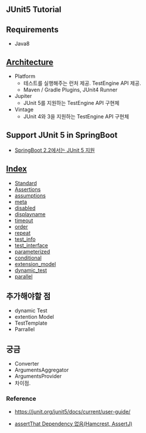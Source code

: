 ## JUnit5 Tutorial

## Requirements
- Java8

## [Architecture](https://brunch.co.kr/@springboot/77)
- Platform
    - 테스트를 실행해주는 런처 제공. TestEngine API 제공.
    - Maven / Gradle Plugins, JUnit4 Runner
- Jupiter
    - JUnit 5를 지원하는 TestEngine API 구현체
- Vintage 
    - JUnit 4와 3을 지원하는 TestEngine API 구현체

## Support JUnit 5 in SpringBoot
- [SpringBoot 2.2에서는 JUnit 5 지원](https://github.com/spring-projects/spring-boot/wiki/Spring-Boot-2.2-Release-Notes#junit-5)

## [Index](https://github.com/NESOY/junit5-example/tree/master/src/test/java)
- [Standard](https://github.com/NESOY/junit5-example/tree/master/src/test/java/standard)
- [Assertions](https://github.com/NESOY/junit5-example/tree/master/src/test/java/assertions)
- [assumptions](https://github.com/NESOY/junit5-example/tree/master/src/test/java/assumptions)
- [meta](https://github.com/NESOY/junit5-example/tree/master/src/test/java/meta)
- [disabled](https://github.com/NESOY/junit5-example/tree/master/src/test/java/disabled)
- [displayname](https://github.com/NESOY/junit5-example/tree/master/src/test/java/displayname)
- [timeout](https://github.com/NESOY/junit5-example/tree/master/src/test/java/timeout)
- [order](https://github.com/NESOY/junit5-example/tree/master/src/test/java/order)
- [repeat](https://github.com/NESOY/junit5-example/tree/master/src/test/java/repeat)
- [test_info](https://github.com/NESOY/junit5-example/tree/master/src/test/java/test_info)
- [test_interface](https://github.com/NESOY/junit5-example/tree/master/src/test/java/test_interface)
- [parameterized](https://github.com/NESOY/junit5-example/tree/master/src/test/java/parameterized)
- [conditional](https://github.com/NESOY/junit5-example/tree/master/src/test/java/conditional)
- [extension_model](https://github.com/NESOY/junit5-example/tree/master/src/test/java/extension_model)
- [dynamic_test](https://github.com/NESOY/junit5-example/tree/master/src/test/java/dynamic_test)
- [parallel](https://github.com/NESOY/junit5-example/tree/master/src/test/java/parallel)

## 추가해야할 점
- dynamic Test
- extention Model
- TestTemplate
- Parrallel

## 궁금
- Converter
- ArgumentsAggregator
- ArgumentsProvider
- 차이점.

### Reference
- <https://junit.org/junit5/docs/current/user-guide/>

- [assertThat Dependency 없음(Hamcrest, AssertJ)](https://github.com/junit-team/junit5/issues/147)